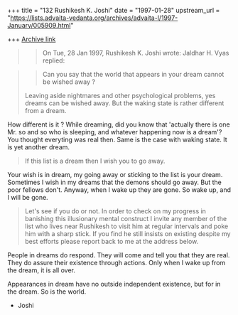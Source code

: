 +++
title = "132 Rushikesh K. Joshi"
date = "1997-01-28"
upstream_url = "https://lists.advaita-vedanta.org/archives/advaita-l/1997-January/005909.html"

+++
[Archive link](https://lists.advaita-vedanta.org/archives/advaita-l/1997-January/005909.html)

> > On Tue, 28 Jan 1997, Rushikesh K. Joshi wrote:
> Jaldhar H. Vyas replied:

> > Can you say that the world that appears in your dream cannot be
> > wished away ?
> >
>
> Leaving aside nightmares and other psychological problems, yes dreams can
> be wished away.  But the waking state is rather different from a dream.

How different is it ? While dreaming, did you know that 'actually there is one
Mr. so and so who is sleeping, and whatever happening now is a dream'? You
thought everyting was real then.
Same is the case with waking state. It is yet another dream.


> If this list is a dream then I wish you to go away.

Your wish is in dream, my going away or sticking to the list is your dream.
Sometimes I wish in my dreams that the demons should go away.
But the poor fellows don't. Anyway, when I wake up they are gone.
So wake up, and I will be gone.

> Let's see if you do or not.  In order to check on my progress in banishing
> this illusionary mental construct I invite any member of the list who
> lives near Rushikesh to visit him at regular intervals and poke him with a
> sharp stick.  If you find he still insists on existing despite my best
> efforts please report back to me at the address below.

People in dreams do respond. They will come and tell you that they are real.
They do assure their existence through actions.
Only when I wake up from the dream, it is all over.

Appearances in dream have no outside independent existence, but for in the
 dream.
So is the world.


- Joshi

